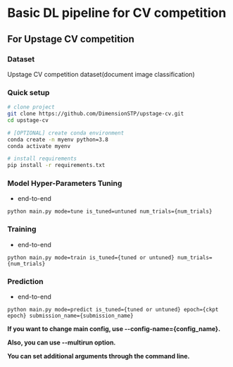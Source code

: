 # Basic DL pipeline for CV competition

## For Upstage CV competition

### Dataset
Upstage CV competition dataset(document image classification)

### Quick setup

```bash
# clone project
git clone https://github.com/DimensionSTP/upstage-cv.git
cd upstage-cv

# [OPTIONAL] create conda environment
conda create -n myenv python=3.8
conda activate myenv

# install requirements
pip install -r requirements.txt
```

### Model Hyper-Parameters Tuning

* end-to-end
```shell
python main.py mode=tune is_tuned=untuned num_trials={num_trials}
```

### Training

* end-to-end
```shell
python main.py mode=train is_tuned={tuned or untuned} num_trials={num_trials}
```

### Prediction

* end-to-end
```shell
python main.py mode=predict is_tuned={tuned or untuned} epoch={ckpt epoch} submission_name={submission_name}
```

__If you want to change main config, use --config-name={config_name}.__

__Also, you can use --multirun option.__

__You can set additional arguments through the command line.__